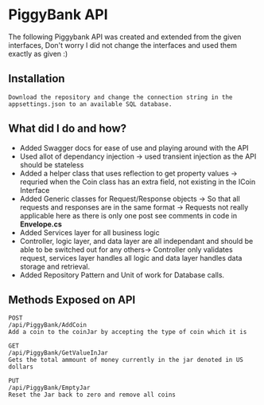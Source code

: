# PiggyBank API

The following Piggybank API was created and extended from the given interfaces, Don't worry I did not change the interfaces and used them exactly as given :)

## Installation

```
Download the repository and change the connection string in the appsettings.json to an available SQL database.
```

## What did I do and how?

<ul>
  <li>Added Swagger docs for ease of use and playing around with the API</li>
  <li>Used allot of dependancy injection -> used transient injection as the API should be stateless</li>
  <li>Added a helper class that uses reflection to get property values -> requried when the Coin class has an extra field, not existing in the ICoin Interface</li>
  <li>Added Generic classes for Request/Response objects -> So that all requests and responses are in the same format
  -> Requests not really applicable here as there is only one post see comments in code in <B>Envelope.cs</B></li>
  <li>Added Services layer for all business logic</li>
  <li>Controller, logic layer, and data layer are all independant and should be able to be switched out for any others-> Controller only validates request, services layer handles all logic and data layer handles data storage and retrieval.</li>
  <li>Added Repository Pattern and Unit of work for Database calls.</li>
</ul>


## Methods Exposed on API

```
POST
​/api​/PiggyBank​/AddCoin
Add a coin to the coinJar by accepting the type of coin which it is
```

```
GET
​/api​/PiggyBank​/GetValueInJar
Gets the total ammount of money currently in the jar denoted in US dollars
```

```
PUT
​/api​/PiggyBank​/EmptyJar
Reset the Jar back to zero and remove all coins
```




